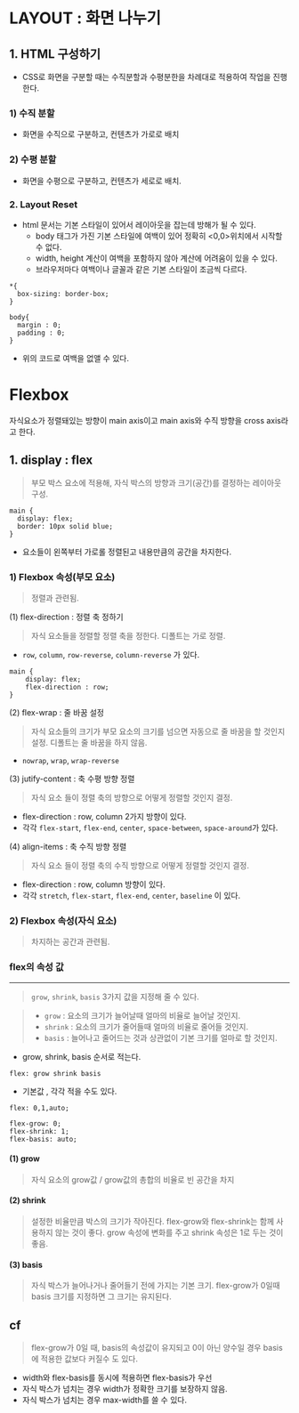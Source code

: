 # LAYOUT : 화면 나누기
## 1. HTML 구성하기
- CSS로 화면을 구분할 때는 수직분할과 수평분한을 차례대로 적용하여 작업을 진행한다.
### 1) 수직 분할
- 화면을 수직으로 구분하고, 컨텐츠가 가로로 배치
### 2) 수평 분할
- 화면을 수평으로 구분하고, 컨텐츠가 세로로 배치.

### 2. Layout Reset
- html 문서는 기본 스타일이 있어서 레이아웃을 잡는데 방해가 될 수 있다.
  - body 태그가 가진 기본 스타일에 여백이 있어 정확히 <0,0>위치에서 시작할 수 없다.
  - width, height 계산이 여백을 포함하지 않아 계산에 어려움이 있을 수 있다.
  - 브라우저마다 여백이나 글꼴과 같은 기본 스타일이 조금씩 다르다.
```
*{
  box-sizing: border-box;
}

body{
  margin : 0;
  padding : 0;
}
```
- 위의 코드로 여백을 없앨 수 있다.
  
# Flexbox
	
자식요소가 정렬돼있는 방향이 main axis이고 main axis와 수직 방향을 cross axis라고 한다.

## 1. display : flex
    
  >부모 박스 요소에 적용해, 자식 박스의 방향과 크기(공간)를 결정하는 레이아웃 구성.
```
main {
  display: flex;
  border: 10px solid blue;
}
```
- 요소들이 왼쪽부터 가로롤 정렬된고 내용만큼의 공간을 차지한다.
### 1) Flexbox 속성(부모 요소)
> 정렬과 관련됨.

(1) flex-direction : 정렬 축 정하기
> 자식 요소들을 정렬할 정렬 축을 정한다. 디폴트는 가로 정렬.
- `row`, `column`, `row-reverse`, `column-reverse` 가 있다.
  
```
main {
	display: flex;
	flex-direction : row;
}
```

(2) flex-wrap : 줄 바꿈 설정
> 자식 요소들의 크기가 부모 요소의 크기를 넘으면 자동으로 줄 바꿈을 할 것인지 설정. 디폴트는 줄 바꿈을 하지 않음.
- `nowrap`, `wrap`, `wrap-reverse`

(3) jutify-content : 축 수평 방향 정렬
> 자식 요소 들이 정렬 축의 방향으로 어떻게 정렬할 것인지 결정.
- flex-direction : row, column 2가지 방향이 있다.
- 각각 `flex-start`, `flex-end`, `center`, `space-between`, `space-around`가 있다.

(4) align-items : 축 수직 방향 정렬
> 자식 요소 들이 정렬 축의 수직 방향으로 어떻게 정렬할 것인지 결정.
- flex-direction : row, column 방향이 있다.
- 각각 `stretch`, `flex-start`, `flex-end`, `center`, `baseline`
이 있다.

### 2) Flexbox 속성(자식 요소)
> 차지하는 공간과 관련됨.

### flex의 속성 값
-----

> `grow`, `shrink`, `basis` 3가지 값을 지정해 줄 수 있다.

>- `grow` : 요소의 크기가 늘어날때 얼마의 비율로 늘어날 것인지.
>- `shrink` : 요소의 크기가 줄어들때 얼마의 비율로 줄어들 것인지.
>- `basis` : 늘어나고 줄어드는 것과 상관없이 기본 크기를 얼마로 할 것인지.


- grow, shrink, basis 순서로 적는다.
```
flex: grow shrink basis
``` 

- 기본값 , 각각 적을 수도 있다.
```
flex: 0,1,auto;

flex-grow: 0;
flex-shrink: 1;
flex-basis: auto;
```
#### (1) grow
> 자식 요소의 grow값 / grow값의 총합의 비율로 빈 공간을 차지

#### (2) shrink
> 설정한 비율만큼 박스의 크기가 작아진다. flex-grow와 flex-shrink는 함께 사용하지 않는 것이 좋다.
> grow 속성에 변화를 주고 shrink 속성은 1로 두는 것이 좋음.

#### (3) basis
> 자식 박스가 늘어나거나 줄어들기 전에 가지는 기본 크기. flex-grow가 0일때 basis 크기를 지정하면 그 크기는 유지된다.

## cf
> flex-grow가 0일 때, basis의 속성값이 유지되고 0이 아닌 양수일 경우 basis에 적용한 값보다 커질수 도 있다.
- width와 flex-basis를 동시에 적용하면 flex-basis가 우선
- 자식 박스가 넘치는 경우 width가 정확한 크기를 보장하지 않음.
- 자식 박스가 넘치는 경우 max-width를 쓸 수 있다. 
